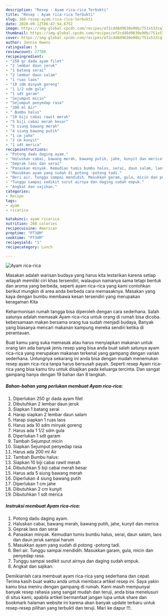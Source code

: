 ```yaml
---
description: "Resep : Ayam rica-rica Terbukti"
title: "Resep : Ayam rica-rica Terbukti"
slug: 366-resep-ayam-rica-rica-terbukti
date: 2020-09-12T06:47:54.675Z
image: https://img-global.cpcdn.com/recipes/ef2cd48d9630e90b/751x532cq70/ayam-rica-rica-foto-resep-utama.jpg
thumbnail: https://img-global.cpcdn.com/recipes/ef2cd48d9630e90b/751x532cq70/ayam-rica-rica-foto-resep-utama.jpg
cover: https://img-global.cpcdn.com/recipes/ef2cd48d9630e90b/751x532cq70/ayam-rica-rica-foto-resep-utama.jpg
author: Jennie Owens
ratingvalue: 5
reviewcount: 27700
recipeingredient:
- "250 gr dada ayam filet"
- "2 lembar daun jeruk"
- "1 batang serai"
- "2 lembar daun salam"
- "1 ruas laos"
- "10 sdm minyak goreng"
- "1 1/2 sdm gula"
- "1 sdt garam"
- "Sejumput micin"
- "Sejumput penyedap rasa"
- "200 ml Air"
- " Bumbu halus"
- "10 biji cabai rawit merah"
- "5 biji cabai merah besar"
- "5 siung bawang merah"
- "4 siung bawang putih"
- "1 cm jahe"
- "2 cm kunyit"
- "1 sdt merica"
recipeinstructions:
- "Potong dadu daging ayam."
- "Haluskan cabai, bawang merah, bawang putih, jahe, kunyit dan merica"
- "Geprak laos dan serai"
- "Panaskan minyak. Kemudian tumis bumbu halus, serai, daun salam, laos dan daun jeruk sampai harum"
- "Masukkan ayam yang sudah di potong -potong tadi."
- "Beri air. Tunggu sampai mendidih. Masukkan garam, gula, micin dan penyedap rasa."
- "Tunggu sampai sedikit surut airnya dan daging sudah empuk."
- "Angkat dan sajikan."
categories:
- Recipe
tags:
- ayam
- ricarica

katakunci: ayam ricarica 
nutrition: 268 calories
recipecuisine: American
preptime: "PT38M"
cooktime: "PT34M"
recipeyield: "1"
recipecategory: Lunch

---
```



![Ayam rica-rica](https://img-global.cpcdn.com/recipes/ef2cd48d9630e90b/751x532cq70/ayam-rica-rica-foto-resep-utama.jpg)

Masakan adalah warisan budaya yang harus kita lestarikan karena setiap wilayah memiliki ciri khas tersendiri, walaupun namanya sama tetapi bentuk dan aroma yang berbeda, seperti ayam rica-rica yang kami contohkan berikut mungkin di area anda berbeda cara memasaknya. Masakan yang kaya dengan bumbu membawa kesan tersendiri yang merupakan keragaman Kita

Keharmonisan rumah tangga bisa diperoleh dengan cara sederhana. Salah satunya adalah memasak Ayam rica-rica untuk orang di rumah bisa dicoba. kebersamaan makan bersama orang tua sudah menjadi budaya, Banyak yang biasanya mencari makanan kampung mereka sendiri ketika di perantauan.



Buat kamu yang suka memasak atau harus menyiapkan makanan untuk orang lain ada banyak jenis resep yang bisa anda buat salah satunya ayam rica-rica yang merupakan makanan terkenal yang gampang dengan varian sederhana. Untungnya sekarang ini anda bisa dengan mudah menemukan resep ayam rica-rica tanpa harus bersusah payah.
Seperti resep Ayam rica-rica yang bisa kamu tiru untuk disajikan pada keluarga tercinta. Dan sangat gampang hanya dengan 19 bahan dan 8 langkah.


<!--inarticleads1-->

##### Bahan-bahan yang perlukan membuat Ayam rica-rica:

1. Diperlukan 250 gr dada ayam filet
1. Dibutuhkan 2 lembar daun jeruk
1. Siapkan 1 batang serai
1. Harap siapkan 2 lembar daun salam
1. Harap siapkan 1 ruas laos
1. Harus ada 10 sdm minyak goreng
1. Harus ada 1 1/2 sdm gula
1. Diperlukan 1 sdt garam
1. Tambah Sejumput micin
1. Siapkan Sejumput penyedap rasa
1. Harus ada 200 ml Air
1. Tambah  Bumbu halus:
1. Siapkan 10 biji cabai rawit merah
1. Dibutuhkan 5 biji cabai merah besar
1. Harus ada 5 siung bawang merah
1. Diperlukan 4 siung bawang putih
1. Diperlukan 1 cm jahe
1. Dibutuhkan 2 cm kunyit
1. Dibutuhkan 1 sdt merica




<!--inarticleads2-->

##### Instruksi membuat  Ayam rica-rica:

1. Potong dadu daging ayam.
1. Haluskan cabai, bawang merah, bawang putih, jahe, kunyit dan merica
1. Geprak laos dan serai
1. Panaskan minyak. Kemudian tumis bumbu halus, serai, daun salam, laos dan daun jeruk sampai harum
1. Masukkan ayam yang sudah di potong -potong tadi.
1. Beri air. Tunggu sampai mendidih. Masukkan garam, gula, micin dan penyedap rasa.
1. Tunggu sampai sedikit surut airnya dan daging sudah empuk.
1. Angkat dan sajikan.




Demikianlah cara membuat ayam rica-rica yang sederhana dan cepat. Terima kasih buat waktu anda untuk membaca artikel resep ini. Saya yakin kamu bisa meniru dengan gampang di rumah. Kami masih mempunyai banyak resep rahasia yang sangat mudah dan teruji, anda bisa menelusuri di situs kami, apabila artikel bermanfaat jangan lupa untuk share dan bookmark halaman website ini karena akan banyak update terbaru untuk resep-resep pilihan yang terbukti dan teruji. Mari ke dapur !!!. 
